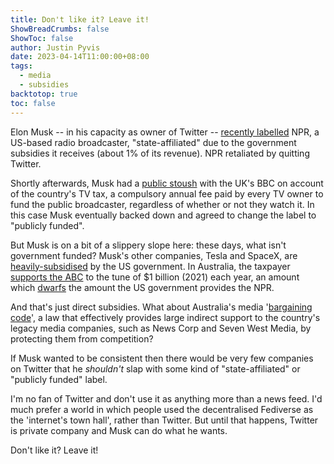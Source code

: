 ```yaml
---
title: Don't like it? Leave it!
ShowBreadCrumbs: false
ShowToc: false
author: Justin Pyvis
date: 2023-04-14T11:00:00+08:00
tags:
  - media
  - subsidies
backtotop: true
toc: false
---
```

Elon Musk -- in his capacity as owner of Twitter -- [recently labelled](https://abcnews.go.com/US/wireStory/npr-quits-elon-musks-twitter-government-funded-label-98528923) NPR, a US-based radio broadcaster, "state-affiliated" due to the government subsidies it receives (about 1% of its revenue). NPR retaliated by quitting Twitter. 

Shortly afterwards, Musk had a [public stoush](https://www.theregister.com/2023/04/12/elon_musk_talks_to_bbc/) with the UK's BBC on account of the country's TV tax, a compulsory annual fee paid by every TV owner to fund the public broadcaster, regardless of whether or not they watch it. In this case Musk eventually backed down and agreed to change the label to "publicly funded".

But Musk is on a bit of a slippery slope here: these days, what isn't government funded? Musk's other companies, Tesla and SpaceX, are [heavily-subsidised](https://www.gizmodo.com.au/2023/04/elon-musks-spacex-and-tesla-get-far-more-government-money-than-npr/) by the US government. In Australia, the taxpayer [supports the ABC](https://www.transparency.gov.au/annual-reports/australian-broadcasting-corporation/reporting-year/2020-21-67) to the tune of $1 billion (2021) each year, an amount which [dwarfs](https://news.yahoo.com/elon-musks-2-word-response-210945285.html) the amount the US government provides the NPR.

And that's just direct subsidies. What about Australia's media '[bargaining code](https://www.accc.gov.au/by-industry/digital-platforms-and-services/news-media-bargaining-code/news-media-bargaining-code)', a law that effectively provides large indirect support to the country's legacy media companies, such as News Corp and Seven West Media, by protecting them from competition?

If Musk wanted to be consistent then there would be very few companies on Twitter that he *shouldn't* slap with some kind of "state-affiliated" or "publicly funded" label. 

I'm no fan of Twitter and don't use it as anything more than a news feed. I'd much prefer a world in which people used the decentralised Fediverse as the 'internet's town hall', rather than Twitter. But until that happens, Twitter is private company and Musk can do what he wants. 

Don't like it? Leave it!